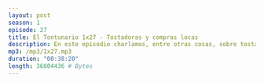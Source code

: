 ```yaml
---
layout: post
season: 1
episode: 27
title: El Tontunario 1x27 - Tostadoras y compras locas
description: En este episodio charlamos, entre otras cosas, sobre tostadoras valientes y compras a lo loco
mp3: /mp3/1x27.mp3
duration: "00:38:20"
length: 36804436 # Bytes
---
```


